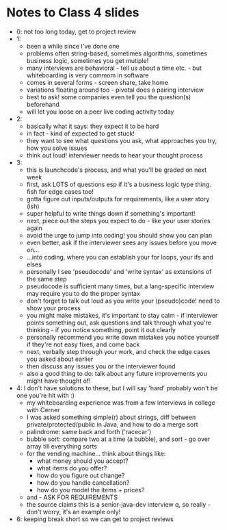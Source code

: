 # Notes to Class 4 slides

* 0: not too long today, get to project review
* 1:
  * been a while since I've done one
  * problems often string-based, sometimes algorithms, sometimes business logic, sometimes you get mutiple!
  * many interviews are behavioral - tell us about a time etc. - but whiteboarding is very commom in software
  * comes in several forms - screen share, take home
  * variations floating around too - pivotal does a pairing interview
  * best to ask! some companies even tell you the question(s) beforehand
  * will let you loose on a peer live coding activity today
* 2:
  * basically what it says: they expect it to be hard
  * in fact - kind of expected to get stuck!
  * they want to see what questions you ask, what approaches you try, how you solve issues
  * think out loud! interviewer needs to hear your thought process
* 3:
  * this is launchcode's process, and what you'll be graded on next week
  * first, ask LOTS of questions esp if it's a business logic type thing. fish for edge cases too!
  * gotta figure out inputs/outputs for requirements, like a user story (ish)
  * super helpful to write things down if something's important!
  * next, piece out the steps you expect to do - like your user stories again
  * avoid the urge to jump into coding! you should show you can plan
  * even better, ask if the interviewer sees any issues before you move on...
  * ...into coding, where you can establish your for loops, your ifs and elses
  * personally I see 'pseudocode' and 'write syntax' as extensions of the same step
  * pseudocode is sufficient many times, but a lang-specific interview may require you to do the proper syntax
  * don't forget to talk out loud as you write your (pseudo)code! need to show your process
  * you might make mistakes, it's important to stay calm - if interviewer points something out, ask questions and talk through what you're thinking - if you notice something, point it out clearly
  * personally recommend you write down mistakes you notice yourself if they're not easy fixes, and come back
  * next, verbally step through your work, and check the edge cases you asked about earlier
  * then discuss any issues you or the interviewer found
  * also a good thing to do: talk about any future improvements you might have thought of!
* 4: I don't have solutions to these, but I will say 'hard' probably won't be one you're hit with :)
  * my whiteboarding experience was from a few interviews in college with Cerner
  * I was asked something simple(r) about strings, diff between private/protected/public in Java, and how to do a merge sort
  * palindrome: same back and forth ('racecar')
  * bubble sort: compare two at a time (a bubble), and sort - go over array till everything sorts
  * for the vending machine... think about things like:
    * what money should you accept?
    * what items do you offer?
    * how do you figure out change?
    * how do you handle cancellation?
    * how do you model the items + prices?
  * and - ASK FOR REQUIREMENTS
  * the source claims this is a senior-java-dev interview q, so really - don't worry, it's an example only!
* 6: keeping break short so we can get to project reviews
